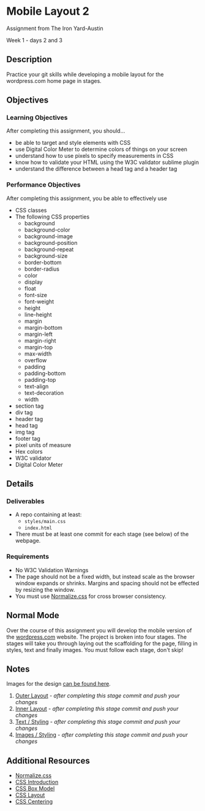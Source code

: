 
# Mobile Layout 2

Assignment from The Iron Yard-Austin

Week 1 - days 2 and 3

## Description

Practice your git skills while developing a mobile layout for the wordpress.com home page in stages.


## Objectives

### Learning Objectives

After completing this assignment, you should…

* be able to target and style elements with CSS
* use Digital Color Meter to determine colors of things on your screen
* understand how to use pixels to specify measurements in CSS
* know how to validate your HTML using the W3C validator sublime plugin
* understand the difference between a head tag and a header tag


### Performance Objectives

After completing this assignment, you be able to effectively use

* CSS classes
* The following CSS properties
	* background
	* background-color
	* background-image
	* background-position
	* background-repeat
	* background-size
	* border-bottom
	* border-radius
	* color
	* display
	* float
	* font-size
	* font-weight
	* height
	* line-height
	* margin
	* margin-bottom
	* margin-left
	* margin-right
	* margin-top
	* max-width
	* overflow
	* padding
	* padding-bottom
	* padding-top
	* text-align
	* text-decoration
	* width
* section tag
* div tag
* header tag
* head tag
* img tag
* footer tag
* pixel units of measure
* Hex colors
* W3C validator
* Digital Color Meter



## Details

### Deliverables

* A repo containing at least:
  * `styles/main.css`
  * `index.html`
* There must be at least one commit for each stage (see below) of the webpage.

### Requirements

* No W3C Validation Warnings
* The page should not be a fixed width, but instead scale as the browser window expands or shrinks. Margins and spacing should not be effected by resizing the window.
* You must use [Normalize.css](http://necolas.github.io/normalize.css/) for cross browser consistency.


## Normal Mode
Over the course of this assignment you will develop the mobile version of the [wordpress.com](http://wordpress.com) website. The project is broken into four stages. The stages will take you through laying out the scaffolding for the page, filling in styles, text and finally images. You must follow each stage, don't skip!

## Notes
Images for the design [can be found here](/images).

1. [Outer Layout](stage1.png) - *after completing this stage commit and push your changes*
2. [Inner Layout](stage2.png) - *after completing this stage commit and push your changes*
3. [Text / Styling](stage3.png) - *after completing this stage commit and push your changes*
4. [Images / Styling](stage4.png) - *after completing this stage commit and push your changes*


## Additional Resources

* [Normalize.css](http://necolas.github.io/normalize.css/)
* [CSS Introduction](https://github.com/TIY-Austin-Front-End-Engineering/Curriculum/tree/master/css-introduction)
* [CSS Box Model](https://github.com/TIY-Austin-Front-End-Engineering/Curriculum/tree/master/css-box-model)
* [CSS Layout](https://github.com/TIY-Austin-Front-End-Engineering/Curriculum/tree/master/css-layout)
* [CSS Centering](https://github.com/TIY-Austin-Front-End-Engineering/Curriculum/tree/master/css-centering)
